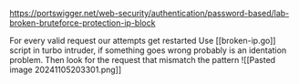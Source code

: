 https://portswigger.net/web-security/authentication/password-based/lab-broken-bruteforce-protection-ip-block

For every valid request our attempts get restarted
Use [[broken-ip.go]] script in turbo intruder, if something goes wrong probably is an identation problem.
Then look for the request that mismatch the pattern
![[Pasted image 20241105203301.png]]